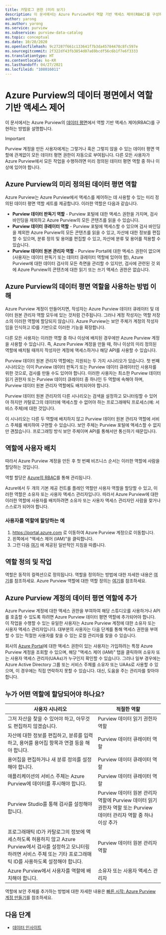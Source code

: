 ```yaml
---
title: 카탈로그 권한 (미리 보기)
description: 이 문서에서는 Azure Purview에서 역할 기반 액세스 제어(RBAC)를 구성하는 방법에 대한 개요를 제공합니다.
author: yarong
ms.author: yarong
ms.service: purview
ms.subservice: purview-data-catalog
ms.topic: conceptual
ms.date: 10/20/2020
ms.openlocfilehash: 9c27287f661c133641f7b3da45784478c8fc597e
ms.sourcegitcommit: 2f322df43fb3854d07a69bcdf56c6b1f7e6f3333
ms.translationtype: HT
ms.contentlocale: ko-KR
ms.lasthandoff: 04/27/2021
ms.locfileid: "108016011"
---
```

# <a name="role-based-access-control-in-azure-purviews-data-plane"></a>Azure Purview의 데이터 평면에서 역할 기반 액세스 제어

이 문서에서는 Azure Purview의 [데이터 평면](../azure-resource-manager/management/control-plane-and-data-plane.md#data-plane)에서 역할 기반 액세스 제어(RBAC)를 구현하는 방법을 설명합니다.

> [!IMPORTANT]
> Purview 계정을 만든 사용자에게는 그렇거나 혹은 그렇지 않을 수 있는 데이터 평면 역할에 관계없이 모든 데이터 평면 권한이 자동으로 부여됩니다. 다른 모든 사용자가 Azure Purview에서 모든 작업을 수행하려면 미리 정의된 데이터 평면 역할 중 하나 이상에 있어야 합니다.

## <a name="azure-purviews-pre-defined-data-plane-roles"></a>Azure Purview의 미리 정의된 데이터 평면 역할

Azure Purview는 Azure Purview에서 액세스를 제어하는 데 사용할 수 있는 미리 정의된 데이터 평면 역할 세트를 제공합니다. 이러한 역할은 다음과 같습니다.

* **Purview 데이터 판독기 역할** - Purview 포털에 대한 액세스 권한을 가지며, 검사 바인딩을 제외하고 Azure Purview의 모든 콘텐츠를 읽을 수 있습니다.
* **Purview 데이터 큐레이터 역할** - Purview 포털에 액세스할 수 있으며 검사 바인딩을 제외한 Azure Purview의 모든 콘텐츠를 읽을 수 있고, 자산에 대한 정보를 편집할 수 있으며, 분류 정의 및 용어를 편집할 수 있고, 자산에 분류 및 용어를 적용할 수 있습니다.
* **Purview 데이터 원본 관리자 역할** - Purview Portal에 대한 액세스 권한이 없으며(사용자는 데이터 판독기 또는 데이터 큐레이터 역할에 있어야 함), Azure Purview에 대한 데이터 검사의 모든 측면을 관리할 수 있지만, 검사에 관련된 것 외에 Azure Purview의 콘텐츠에 대한 읽기 또는 쓰기 액세스 권한은 없습니다.

## <a name="understanding-how-to-use-azure-purviews-data-plane-roles"></a>Azure Purview의 데이터 평면 역할을 사용하는 방법 이해

Azure Purview 계정이 만들어지면, 작성자는 Azure Purview 데이터 큐레이터 및 데이터 원본 관리자 역할 모두에 있는 것처럼 간주됩니다. 그러나 계정 작성자는 역할 저장소의 이러한 역할에 할당되지 않습니다. Azure Purview는 보안 주체가 계정의 작성자임을 인식하고 ID를 기반으로 이러한 기능을 확장합니다.

다른 모든 사용자는 이러한 역할 중 하나 이상에 배치된 경우에만 Azure Purview 계정을 사용할 수 있습니다. 즉, Azure Purview 계정을 만들 때, 하나 이상의 미리 정의된 역할에 배치될 때까지 작성자만 계정에 액세스하거나 해당 API를 사용할 수 있습니다.

Purview 데이터 원본 관리자 역할에는 지원되는 두 가지 시나리오가 있습니다. 첫 번째 시나리오는 이미 Purview 데이터 판독기 또는 Purview 데이터 큐레이터인 사용자를 위한 것으로, 검사를 만들 수도 있어야 합니다. 이러한 사용자는 최소한 Purview 데이터 읽기 권한자 또는 Purview 데이터 큐레이터 중 하나인 두 역할에 속해야 하며, Purview 데이터 원본 관리자 역할에도 배치되어야 합니다.

Purview 데이터 원본 관리자의 다른 시나리오는 검색을 설정하고 모니터링할 수 있어야 하지만 카탈로그의 데이터에 액세스할 수 없어야 하는 프로그래매틱 프로세스(예: 서비스 주체)에 대한 것입니다.

이 시나리오는 다른 두 역할에 배치하지 않고 Purview 데이터 원본 관리자 역할에 서비스 주체를 배치하여 구현할 수 있습니다. 보안 주체는 Purview 포털에 액세스할 수 없지만 괜찮습니다. 프로그래밍 방식 보안 주체이며 API를 통해서만 통신하기 때문입니다.

## <a name="putting-users-into-roles"></a>역할에 사용자 배치

따라서 Azure Purview 계정을 만든 후 첫 번째 비즈니스 순서는 이러한 역할에 사람을 할당하는 것입니다.

역할 할당은 [Azure의 RBAC](../role-based-access-control/overview.md)를 통해 관리됩니다.

Azure에서 두 개의 기본 제공 컨트롤 플레인 역할만 사용자 역할을 할당할 수 있고, 이러한 역할은 소유자 또는 사용자 액세스 관리자입니다. 따라서 Azure Purview에 대한 이러한 역할에 사용자를 배치하려면 소유자 또는 사용자 액세스 관리자인 사람을 찾거나 스스로가 되어야 합니다.

### <a name="an-example-of-assigning-someone-to-a-role"></a>사용자를 역할에 할당하는 예

1. https://portal.azure.com 로 이동하여 Azure Purview 계정으로 이동합니다.
1. 왼쪽에서 "액세스 제어 (IAM)"을 클릭합니다.
1. 그런 다음 [여기](../role-based-access-control/quickstart-assign-role-user-portal.md#create-a-resource-group) 에 제공된 일반적인 지침을 따릅니다.

## <a name="role-definitions-and-actions"></a>역할 정의 및 작업

역할은 동작의 컬렉션으로 정의됩니다. 역할을 정의하는 방법에 대한 자세한 내용은 [여기](../role-based-access-control/role-definitions.md)를 참조하세요. Azure Purview 역할에 대한 역할 정의는 [여기](../role-based-access-control/built-in-roles.md)를 참조하세요.

## <a name="getting-added-to-a-data-plane-role-in-an-azure-purview-account"></a>Azure Purview 계정의 데이터 평면 역할에 추가

Azure Purview 계정에 대한 액세스 권한을 부여하여 해당 스튜디오를 사용하거나 API를 호출할 수 있도록 하려면 Azure Purview 데이터 평면 역할에 추가되어야 합니다. 이 작업을 수행할 수 있는 유일한 사용자는 Azure Purview 계정에 대한 소유자 또는 사용자 액세스 관리자입니다. 대부분의 사용자는 다음 단계를 통해 액세스 권한을 부여할 수 있는 적절한 사용자를 찾을 수 있는 로컬 관리자를 찾을 수 있습니다.

회사의 [Azure Portal](https://portal.azure.com)에 대한 액세스 권한이 있는 사용자는 가입하려는 특정 Azure Purview 계정을 조회할 수 있으며, 해당 "액세스 제어 (IAM)" 탭을 클릭하여 소유자 또는 사용자 액세스 관리자(UAAs)가 누구인지 확인할 수 있습니다. 그러나 일부 경우에는 Azure Active Directory 그룹 또는 서비스 주체를 소유자 또는 UAAs로 사용할 수 있으며, 이 경우에는 직접 연락하지 못할 수 있습니다. 대신, 도움을 주는 관리자를 찾아야 합니다.

## <a name="who-should-be-assigned-to-what-role"></a>누가 어떤 역할에 할당되어야 하나요?

|사용자 시나리오|적절한 역할|
|-------------|-----------------|
|그저 자산을 찾을 수 있어야 하고, 아무것도 편집하지 않겠습니다.|Purview 데이터 읽기 권한자 역할|
|자산에 대한 정보를 편집하고, 분류를 입력하고, 용어를 용어집 항목과 연결 등을 해야 합니다.|Purview 데이터 큐레이터 역할|
|용어집을 편집하거나 새 분류 정의를 설정해야 합니다.|Purview 데이터 큐레이터 역할|
|애플리케이션의 서비스 주체는 Azure Purview에 데이터를 푸시해야 합니다.|Purview 데이터 큐레이터 역할|
|Purview Studio를 통해 검사를 설정해야 합니다.|Purview 데이터 원본 관리자 역할에 Purview 데이터 읽기 권한자 역할 또는 Purview 데이터 관리자 역할 중 하나 이상 추가|
|프로그래매틱 ID가 카탈로그의 정보에 액세스하도록 허용하지 않고 Azure Purview에서 검사를 설정하고 모니터링하려면 서비스 주체 또는 기타 프로그래매틱 ID를 사용하도록 설정해야 합니다. |Purview 데이터 원본 관리자 역할|
|Azure Purview에서 사용자를 역할에 배치해야 합니다. | 소유자 또는 사용자 액세스 관리자 |

역할에 보안 주체를 추가하는 방법에 대한 자세한 내용은 [빠른 시작: Azure Purview 계정 만들기](create-catalog-portal.md)를 참조하세요.

## <a name="next-steps"></a>다음 단계

* [데이터 인사이트](concept-insights.md)
